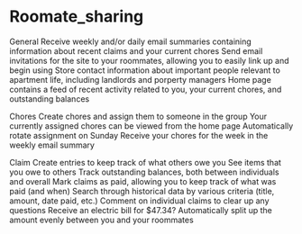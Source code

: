 Roomate_sharing
===============
General
Receive weekly and/or daily email summaries containing information about recent claims and your current chores
Send email invitations for the site to your roommates, allowing you to easily link up and begin using
Store contact information about important people relevant to apartment life, including landlords and porperty managers
Home page contains a feed of recent activity related to you, your current chores, and outstanding balances

Chores
Create chores and assign them to someone in the group
Your currently assigned chores can be viewed from the home page
Automatically rotate assignment on Sunday
Receive your chores for the week in the weekly email summary

Claim
Create entries to keep track of what others owe you
See items that you owe to others
Track outstanding balances, both between individuals and overall
Mark claims as paid, allowing you to keep track of what was paid (and when)
Search through historical data by various criteria (title, amount, date paid, etc.)
Comment on individual claims to clear up any questions
Receive an electric bill for $47.34? Automatically split up the amount evenly between you and your roommates
